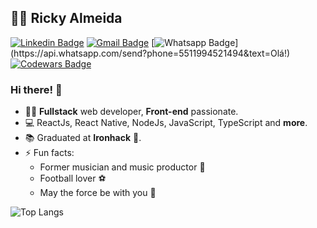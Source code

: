 ## :man_technologist: Ricky Almeida

[![Linkedin Badge](https://img.shields.io/badge/-LinkedIn-blue?style=flat-square&logo=Linkedin&logoColor=white&link=https://www.linkedin.com/in/rickyalmeidadev/)](https://www.linkedin.com/in/rickyalmeidadev/)
[![Gmail Badge](https://img.shields.io/badge/-Gmail-c14438?style=flat-square&logo=Gmail&logoColor=white&link=mailto:ricky.almeida.dev@gmail.com)](mailto:ricky.almeida.dev@gmail.com)
[![Whatsapp Badge](https://img.shields.io/badge/-Whatsapp-4CA143?style=flat-square&labelColor=4CA143&logo=whatsapp&logoColor=white&link=https://api.whatsapp.com/send?phone=5511994521494&text=Olá!)](https://api.whatsapp.com/send?phone=5511994521494&text=Olá!)
[![Codewars Badge](https://www.codewars.com/users/rickyalmeidadev/badges/micro)](https://www.codewars.com/users/rickyalmeidadev)

### Hi there! 👋

- :man_technologist: **Fullstack** web developer, **Front-end** passionate.
- :computer: ReactJs, React Native, NodeJs, JavaScript, TypeScript and **more**.
- :books: Graduated at **Ironhack** :blue_heart:.
- ⚡ Fun facts: 
  - Former musician and music productor :guitar:
  - Football lover :soccer:
  - May the force be with you :pray:
  
![Top Langs](https://github-readme-stats.vercel.app/api/top-langs/?username=rickyalmeidadev&layout=compact)
